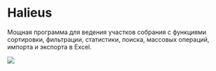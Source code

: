 # Halieus
Мощная программа для ведения участков собрания с функциями сортировки, фильтрации, статистики, поиска, массовых операций, импорта и экспорта в Excel.

![](https://4.bp.blogspot.com/-UXWcKLRQ2Uk/WGt2wJ4T6TI/AAAAAAABRAs/pVcBD7QoMdwN_VjZ1KRmLQVAvp3qCHsrwCLcB/s1600/screenshot.png)


